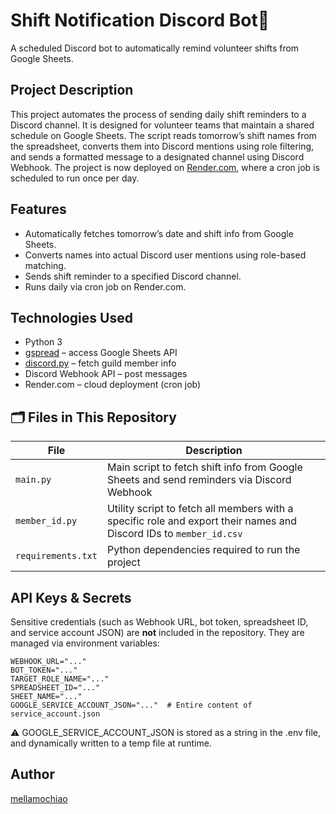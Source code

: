 # Shift Notification Discord Bot🐶

A scheduled Discord bot to automatically remind volunteer shifts from Google Sheets.

##  Project Description

This project automates the process of sending daily shift reminders to a Discord channel. It is designed for volunteer teams that maintain a shared schedule on Google Sheets. The script reads tomorrow’s shift names from the spreadsheet, converts them into Discord mentions using role filtering, and sends a formatted message to a designated channel using Discord Webhook.
The project is now deployed on [Render.com](https://render.com), where a cron job is scheduled to run once per day.

##  Features

- Automatically fetches tomorrow’s date and shift info from Google Sheets.
- Converts names into actual Discord user mentions using role-based matching.
- Sends shift reminder to a specified Discord channel.
- Runs daily via cron job on Render.com.

## Technologies Used

- Python 3
- [gspread](https://github.com/burnash/gspread) – access Google Sheets API
- [discord.py](https://discordpy.readthedocs.io/) – fetch guild member info
- Discord Webhook API – post messages
- Render.com – cloud deployment (cron job)

## 🗂️ Files in This Repository

| File              | Description                                                        |
|-------------------|--------------------------------------------------------------------|
| `main.py`         | Main script to fetch shift info from Google Sheets and send reminders via Discord Webhook |
| `member_id.py`    | Utility script to fetch all members with a specific role and export their names and Discord IDs to `member_id.csv` |
| `requirements.txt`| Python dependencies required to run the project                   |


## API Keys & Secrets

Sensitive credentials (such as Webhook URL, bot token, spreadsheet ID, and service account JSON) are **not** included in the repository. They are managed via environment variables:

```env
WEBHOOK_URL="..."
BOT_TOKEN="..."
TARGET_ROLE_NAME="..."
SPREADSHEET_ID="..."
SHEET_NAME="..."
GOOGLE_SERVICE_ACCOUNT_JSON="..."  # Entire content of service_account.json 
```
⚠️ GOOGLE_SERVICE_ACCOUNT_JSON is stored as a string in the .env file, and dynamically written to a temp file at runtime.

## Author
[mellamochiao](https://github.com/mellamochiao)
